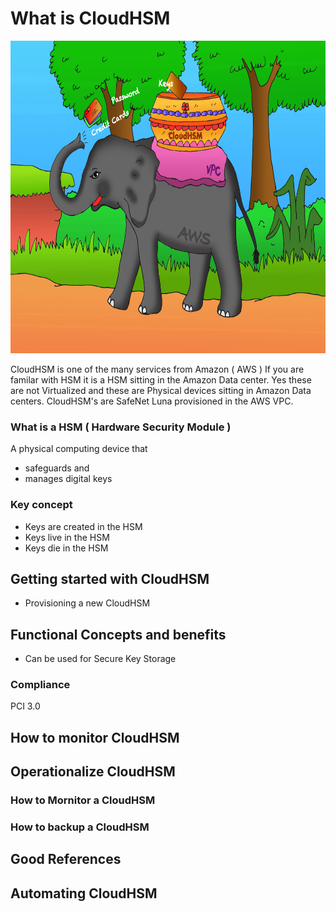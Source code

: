 # What is CloudHSM  

<img src="/images/elephant_new.jpg" width="800" height="500" />

 CloudHSM is one of the many services from Amazon ( AWS )
 If you are familar with HSM it is a HSM sitting in the Amazon Data center.
 Yes these are not Virtualized and these are Physical devices sitting in Amazon Data centers.
 CloudHSM's are SafeNet Luna provisioned in the AWS VPC.

### What is a HSM ( Hardware Security Module )  
A physical computing device that 
- safeguards and 
- manages digital keys 

### Key concept 
- Keys are created in the HSM
- Keys live in the HSM
- Keys die in the HSM

## Getting started with CloudHSM
- Provisioning a new CloudHSM


## Functional Concepts and benefits
- Can be used for Secure Key Storage
### Compliance
 PCI 3.0

## How to monitor CloudHSM

## Operationalize CloudHSM
### How to Mornitor a CloudHSM
### How to backup a CloudHSM
### 

## Good References 

## Automating CloudHSM
### 
